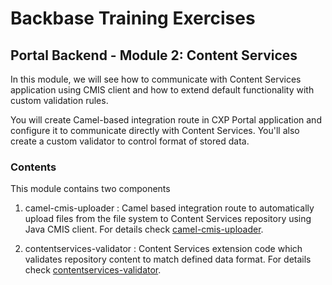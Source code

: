 # Backbase Training Exercises

## Portal Backend - Module 2: Content Services

In this module, we will see how to communicate with Content Services application using CMIS client and how to extend default functionality with custom validation rules.

You will create Camel-based integration route in CXP Portal application and configure it to communicate directly with Content Services. You'll also create a custom validator to control format of stored data.

### Contents

This module contains two components 

1. camel-cmis-uploader : Camel based integration route to automatically upload files from the file system to Content Services repository using Java CMIS client. For details check 
[camel-cmis-uploader](https://github.com/Backbase/training-be-module-02/blob/code-migration/camel-cmis-uploader).

2. contentservices-validator : Content Services extension code which validates repository content to match defined data format. For details check
[contentservices-validator](https://github.com/Backbase/training-be-module-02/tree/code-migration/contentservices-validator).
